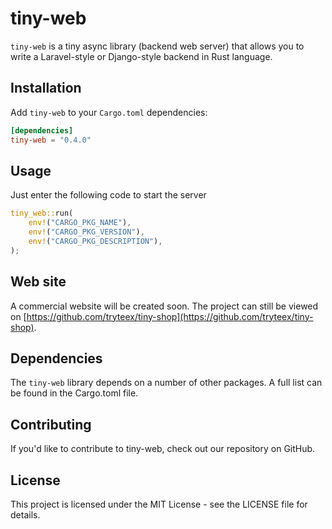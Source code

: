 # tiny-web

`tiny-web` is a tiny async library (backend web server) that allows you to write a Laravel-style or Django-style backend in Rust language.

## Installation

Add `tiny-web` to your `Cargo.toml` dependencies:

```toml
[dependencies]
tiny-web = "0.4.0"
```

## Usage

Just enter the following code to start the server

```rust
tiny_web::run(
    env!("CARGO_PKG_NAME"),
    env!("CARGO_PKG_VERSION"),
    env!("CARGO_PKG_DESCRIPTION"),
);
```

## Web site

A commercial website will be created soon. The project can still be viewed on [https://github.com/tryteex/tiny-shop](https://github.com/tryteex/tiny-shop).

## Dependencies

The `tiny-web` library depends on a number of other packages. A full list can be found in the Cargo.toml file.

## Contributing

If you'd like to contribute to tiny-web, check out our repository on GitHub.

## License

This project is licensed under the MIT License - see the LICENSE file for details.